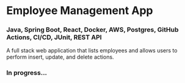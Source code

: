 # Employee Management App

### Java, Spring Boot, React, Docker, AWS, Postgres, GitHub Actions, CI/CD, JUnit, REST API

A full stack web application that lists employees and allows users to perform insert, update, and delete actions.

### In progress...